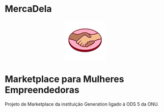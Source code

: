# MercaDela

<div align="center">
    <img src="https://github.com/Grupo4-Generation/MercaDela/blob/main/Documentação/MercaDela%20Logo.png" title="source: GitHub" width="25%"/>
</div>
<h1>Marketplace para Mulheres Empreendedoras</h1>

Projeto de Marketplace da instituição Generation ligado à ODS 5 da ONU.
